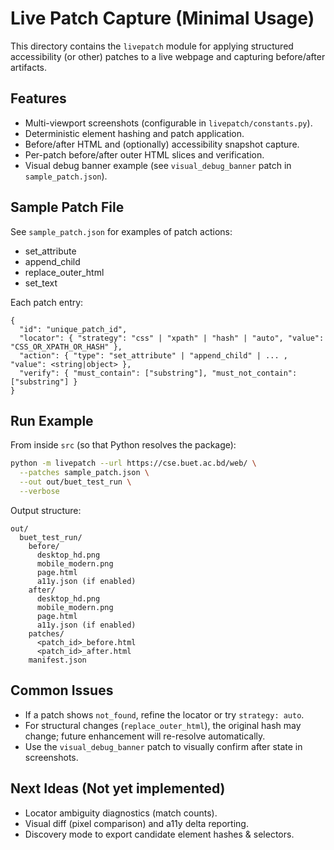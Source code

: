 # Live Patch Capture (Minimal Usage)

This directory contains the `livepatch` module for applying structured accessibility (or other) patches to a live webpage and capturing before/after artifacts.

## Features
- Multi-viewport screenshots (configurable in `livepatch/constants.py`).
- Deterministic element hashing and patch application.
- Before/after HTML and (optionally) accessibility snapshot capture.
- Per-patch before/after outer HTML slices and verification.
- Visual debug banner example (see `visual_debug_banner` patch in `sample_patch.json`).

## Sample Patch File
See `sample_patch.json` for examples of patch actions:
- set_attribute
- append_child
- replace_outer_html
- set_text

Each patch entry:
```
{
  "id": "unique_patch_id",
  "locator": { "strategy": "css" | "xpath" | "hash" | "auto", "value": "CSS_OR_XPATH_OR_HASH" },
  "action": { "type": "set_attribute" | "append_child" | ... , "value": <string|object> },
  "verify": { "must_contain": ["substring"], "must_not_contain": ["substring"] }
}
```

## Run Example
From inside `src` (so that Python resolves the package):
```bash
python -m livepatch --url https://cse.buet.ac.bd/web/ \
  --patches sample_patch.json \
  --out out/buet_test_run \
  --verbose
```
Output structure:
```
out/
  buet_test_run/
    before/
      desktop_hd.png
      mobile_modern.png
      page.html
      a11y.json (if enabled)
    after/
      desktop_hd.png
      mobile_modern.png
      page.html
      a11y.json (if enabled)
    patches/
      <patch_id>_before.html
      <patch_id>_after.html
    manifest.json
```

## Common Issues
- If a patch shows `not_found`, refine the locator or try `strategy: auto`.
- For structural changes (`replace_outer_html`), the original hash may change; future enhancement will re-resolve automatically.
- Use the `visual_debug_banner` patch to visually confirm after state in screenshots.

## Next Ideas (Not yet implemented)
- Locator ambiguity diagnostics (match counts).
- Visual diff (pixel comparison) and a11y delta reporting.
- Discovery mode to export candidate element hashes & selectors.
